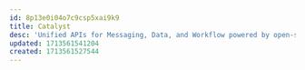 ```yaml
---
id: 8p13e0i04o7c9csp5xai9k9
title: Catalyst
desc: 'Unified APIs for Messaging, Data, and Workflow powered by open-source Dapr'
updated: 1713561541204
created: 1713561527544
---
```

